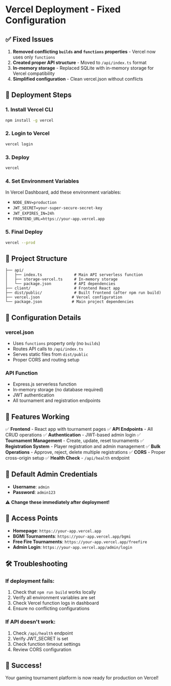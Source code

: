 # Vercel Deployment - Fixed Configuration

## ✅ Fixed Issues

1. **Removed conflicting `builds` and `functions` properties** - Vercel now uses only `functions`
2. **Created proper API structure** - Moved to `/api/index.ts` format
3. **In-memory storage** - Replaced SQLite with in-memory storage for Vercel compatibility
4. **Simplified configuration** - Clean vercel.json without conflicts

## 🚀 Deployment Steps

### 1. Install Vercel CLI
```bash
npm install -g vercel
```

### 2. Login to Vercel
```bash
vercel login
```

### 3. Deploy
```bash
vercel
```

### 4. Set Environment Variables
In Vercel Dashboard, add these environment variables:
- `NODE_ENV=production`
- `JWT_SECRET=your-super-secure-secret-key`
- `JWT_EXPIRES_IN=24h`
- `FRONTEND_URL=https://your-app.vercel.app`

### 5. Final Deploy
```bash
vercel --prod
```

## 📁 Project Structure

```
├── api/
│   ├── index.ts              # Main API serverless function
│   ├── storage-vercel.ts     # In-memory storage
│   └── package.json          # API dependencies
├── client/                   # Frontend React app
├── dist/public/              # Built frontend (after npm run build)
├── vercel.json              # Vercel configuration
└── package.json             # Main project dependencies
```

## 🔧 Configuration Details

### vercel.json
- Uses `functions` property only (no `builds`)
- Routes API calls to `/api/index.ts`
- Serves static files from `dist/public`
- Proper CORS and routing setup

### API Function
- Express.js serverless function
- In-memory storage (no database required)
- JWT authentication
- All tournament and registration endpoints

## 🎯 Features Working

✅ **Frontend** - React app with tournament pages
✅ **API Endpoints** - All CRUD operations
✅ **Authentication** - JWT-based admin login
✅ **Tournament Management** - Create, update, reset tournaments
✅ **Registration System** - Player registration and admin management
✅ **Bulk Operations** - Approve, reject, delete multiple registrations
✅ **CORS** - Proper cross-origin setup
✅ **Health Check** - `/api/health` endpoint

## 🔐 Default Admin Credentials

- **Username**: `admin`
- **Password**: `admin123`

⚠️ **Change these immediately after deployment!**

## 📱 Access Points

- **Homepage**: `https://your-app.vercel.app`
- **BGMI Tournaments**: `https://your-app.vercel.app/bgmi`
- **Free Fire Tournaments**: `https://your-app.vercel.app/freefire`
- **Admin Login**: `https://your-app.vercel.app/admin/login`

## 🛠 Troubleshooting

### If deployment fails:
1. Check that `npm run build` works locally
2. Verify all environment variables are set
3. Check Vercel function logs in dashboard
4. Ensure no conflicting configurations

### If API doesn't work:
1. Check `/api/health` endpoint
2. Verify JWT_SECRET is set
3. Check function timeout settings
4. Review CORS configuration

## 🎉 Success!

Your gaming tournament platform is now ready for production on Vercel!
